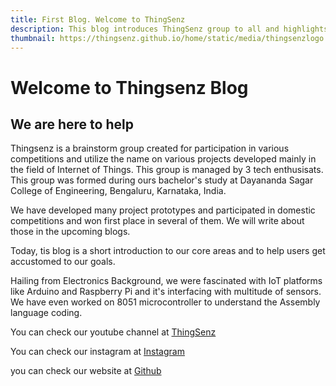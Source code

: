 ```yaml
---
title: First Blog. Welcome to ThingSenz
description: This blog introduces ThingSenz group to all and highlights the work done and accomoplishments achieved. So Let's start...
thumbnail: https://thingsenz.github.io/home/static/media/thingsenzlogo.7aed7381.jpeg
---
```


# Welcome to Thingsenz Blog
## We are here to help

Thingsenz is a brainstorm group created for participation in various competitions and utilize the name on various projects developed mainly in the field of Internet of Things. This group is managed by 3 tech enthusisats. This group was formed during ours bachelor's study at Dayananda Sagar College of Engineering, Bengaluru, Karnataka, India.

We have developed many project prototypes and participated in domestic competitions and won first place in several of them. We will write about those in the upcoming blogs. 

Today, tis blog is a short introduction to our core areas and to help users get accustomed to our goals.

Hailing from Electronics Background, we were fascinated with IoT platforms like Arduino and Raspberry Pi and it's interfacing with multitude of sensors. We have even worked on 8051 microcontroller to understand the Assembly language coding.

You can check our youtube channel at [ThingSenz](https://www.youtube.com/channel/UChhWwMDf5IB-ZoU-KzEiWfQ/videos?view=0)

You can check our instagram at [Instagram](https://www.instagram.com/thingsenz/?hl=en)

you can check our website at [Github](https://thingsenz.github.io/)